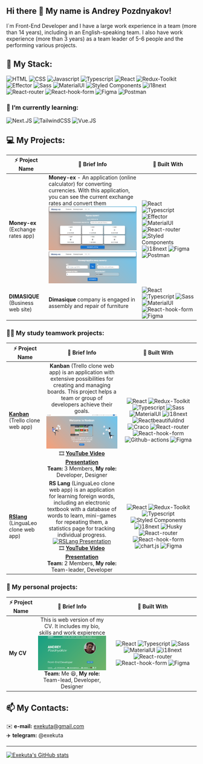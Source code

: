 ## Hi there 👋 My name is Andrey Pozdnyakov!
I`m Front-End Developer and I have a large work experience in a team (more than 14 years), including in an English-speaking team. I also have work experience (more than 3 years) as a team leader of 5-6 people and the performing various projects.

## 🚀 My Stack:
![HTML](https://img.shields.io/badge/HTML-0D1D34?style=for-the-badge&logo=HTML5)
![CSS](https://img.shields.io/badge/CSS-0D1D34?style=for-the-badge&logo=CSS3)
![Javascript](https://img.shields.io/badge/Javascript-0D1D34?style=for-the-badge&logo=Javascript) 
![Typescript](https://img.shields.io/badge/Typescript-0D1D34?style=for-the-badge&logo=Typescript) 
![React](https://img.shields.io/badge/React-0D1D34?style=for-the-badge&logo=react) 
![Redux-Toolkit](https://img.shields.io/badge/ReduxToolkit-0D1D34?style=for-the-badge&logo=Redux)
![Effector](https://img.shields.io/badge/Effector-0D1D34?style=for-the-badge&logo=Effector)
![Sass](https://img.shields.io/badge/Sass-0D1D34?style=for-the-badge&logo=Sass) 
![MaterialUI](https://img.shields.io/badge/MaterialUI-0D1D34?style=for-the-badge&logo=MUI) 
![Styled Components](https://img.shields.io/badge/StyledComponents-0D1D34?style=for-the-badge&logo=StyledComponents)
![i18next](https://img.shields.io/badge/i18next-0D1D34?style=for-the-badge&logo=i18next)
![React-router](https://img.shields.io/badge/Reactrouter-0D1D34?style=for-the-badge&logo=Reactrouter)
![React-hook-form](https://img.shields.io/badge/Reacthookform-0D1D34?style=for-the-badge&logo=Reacthookform) 
![Figma](https://img.shields.io/badge/Figma-0D1D34?style=for-the-badge&logo=Figma)
![Postman](https://img.shields.io/badge/Postman-0D1D34?style=for-the-badge&logo=Postman)

### 🌱 I’m currently learning:
![Next.JS](https://img.shields.io/badge/Next.JS-0D1D34?style=for-the-badge&logo=Next.JS)
![TailwindCSS](https://img.shields.io/badge/TailwindCSS-0D1D34?style=for-the-badge&logo=TailwindCSS)
![Vue.JS](https://img.shields.io/badge/Vue.JS-0D1D34?style=for-the-badge&logo=Vue.JS)

## 💻 My Projects:
| ⚡ Project Name | 📰 Brief Info | 🚀 Built With |
| --------------- | -------------- | ------------- |
| **Money-ex** (Exchange rates app) | **Money-ex** - An application (online calculator) for converting currencies. With this application, you can see the current exchange rates and convert them </br> ![preview01](https://raw.githubusercontent.com/exekuta/money-ex/develop/public/money-ex_01.png) ![preview02](https://raw.githubusercontent.com/exekuta/money-ex/develop/public/money-ex_02.png) </br> | ![React](https://img.shields.io/badge/React-0D1D34?style=for-the-badge&logo=react) ![Typescript](https://img.shields.io/badge/Typescript-0D1D34?style=for-the-badge&logo=Typescript) ![Effector](https://img.shields.io/badge/Effector-0D1D34?style=for-the-badge&logo=Effector) ![MaterialUI](https://img.shields.io/badge/MaterialUI-0D1D34?style=for-the-badge&logo=MUI) ![React-router](https://img.shields.io/badge/Reactrouter-0D1D34?style=for-the-badge&logo=Reactrouter) ![Styled Components](https://img.shields.io/badge/StyledComponents-0D1D34?style=for-the-badge&logo=StyledComponents) ![i18next](https://img.shields.io/badge/i18next-0D1D34?style=for-the-badge&logo=i18next) ![Figma](https://img.shields.io/badge/Figma-0D1D34?style=for-the-badge&logo=Figma) ![Postman](https://img.shields.io/badge/Postman-0D1D34?style=for-the-badge&logo=Postman) |
| **DIMASIQUE** (Business web site) | **Dimasique** company is engaged in assembly and repair of furniture | ![React](https://img.shields.io/badge/React-0D1D34?style=for-the-badge&logo=react) ![Typescript](https://img.shields.io/badge/Typescript-0D1D34?style=for-the-badge&logo=Typescript) ![Sass](https://img.shields.io/badge/Sass-0D1D34?style=for-the-badge&logo=Sass) ![MaterialUI](https://img.shields.io/badge/MaterialUI-0D1D34?style=for-the-badge&logo=MUI) ![React-hook-form](https://img.shields.io/badge/Reacthookform-0D1D34?style=for-the-badge&logo=Reacthookform) ![Figma](https://img.shields.io/badge/Figma-0D1D34?style=for-the-badge&logo=Figma) |

### 📖🤝 My study teamwork projects:
| ⚡ Project Name | 📰 Brief Info | 🚀 Built With |
| --------------- |:--------------:|:--------------:|
| **[Kanban](https://tarasiukdima.github.io/project-management-app/#/)** (Trello clone web app) | **Kanban** (Trello clone web app) is an application with extensive possibilities for creating and managing boards. This project helps a team or group of developers achieve their goals. </br> [![Kanban Presentation](https://raw.githubusercontent.com/exekuta/exekuta/main/KANBAN_480.gif)](http://www.youtube.com/watch?v=uhNKQcdveew "Kanban Presentation") </br> 🎞️ **[YouTube Video Presentation](https://youtu.be/uhNKQcdveew)** </br> **Team:** 3 Members, **My role:** Developer, Designer | ![React](https://img.shields.io/badge/React-0D1D34?style=for-the-badge&logo=react) ![Redux-Toolkit](https://img.shields.io/badge/ReduxToolkit-0D1D34?style=for-the-badge&logo=Redux) ![Typescript](https://img.shields.io/badge/Typescript-0D1D34?style=for-the-badge&logo=Typescript) ![Sass](https://img.shields.io/badge/Sass-0D1D34?style=for-the-badge&logo=Sass) ![MaterialUI](https://img.shields.io/badge/MaterialUI-0D1D34?style=for-the-badge&logo=MUI) ![i18next](https://img.shields.io/badge/i18next-0D1D34?style=for-the-badge&logo=i18next) ![Reactbeautifuldnd](https://img.shields.io/badge/Reactbeautifuldnd-0D1D34?style=for-the-badge&logo=Reactbeautifuldnd) ![Craco](https://img.shields.io/badge/Craco-0D1D34?style=for-the-badge&logo=Craco) ![React-router](https://img.shields.io/badge/Reactrouter-0D1D34?style=for-the-badge&logo=Reactrouter) ![React-hook-form](https://img.shields.io/badge/Reacthookform-0D1D34?style=for-the-badge&logo=Reacthookform) ![Github-actions](https://img.shields.io/badge/Githubactions-0D1D34?style=for-the-badge&logo=Githubactions) ![Figma](https://img.shields.io/badge/Figma-0D1D34?style=for-the-badge&logo=Figma) |
| **[RSlang](https://rslang-exekuta.netlify.app/)** (LinguaLeo clone web app) | **RS Lang** (LinguaLeo clone web app) is an application for learning foreign words, including an electronic textbook with a database of words to learn, mini-games for repeating them, a statistics page for tracking individual progress. </br> [![RSLang Presentation](http://img.youtube.com/vi/JIraOR6E9sk/mqdefault.jpg)](http://www.youtube.com/watch?v=JIraOR6E9sk "RSLang Presentation") </br> 🎞️ **[YouTube Video Presentation](https://youtu.be/JIraOR6E9sk)** </br> **Team:** 2 Members, **My role:** Team-leader, Developer | ![React](https://img.shields.io/badge/React-0D1D34?style=for-the-badge&logo=react) ![Redux-Toolkit](https://img.shields.io/badge/ReduxToolkit-0D1D34?style=for-the-badge&logo=Redux) ![Typescript](https://img.shields.io/badge/Typescript-0D1D34?style=for-the-badge&logo=Typescript) ![Styled Components](https://img.shields.io/badge/StyledComponents-0D1D34?style=for-the-badge&logo=StyledComponents) ![i18next](https://img.shields.io/badge/i18next-0D1D34?style=for-the-badge&logo=i18next)  ![Husky](https://img.shields.io/badge/Husky-0D1D34?style=for-the-badge&logo=Husky) ![React-router](https://img.shields.io/badge/Reactrouter-0D1D34?style=for-the-badge&logo=Reactrouter) ![React-hook-form](https://img.shields.io/badge/Reacthookform-0D1D34?style=for-the-badge&logo=Reacthookform) ![chart.js](https://img.shields.io/badge/chart.js-0D1D34?style=for-the-badge&logo=chart.js) ![Figma](https://img.shields.io/badge/Figma-0D1D34?style=for-the-badge&logo=Figma) |

### 🤵 My personal projects:
| ⚡ Project Name | 📰 Brief Info | 🚀 Built With |
| --------------- |:--------------:|:--------------:|
| **My CV** | This is web version of my CV. It includes my bio, skills and work expierence </br> <img align="center" alt="GIF_CV" src="https://raw.githubusercontent.com/exekuta/exekuta/main/CV.gif" /> </br> **Team:** Me 😆, **My role:**  Team-lead, Developer, Designer | ![React](https://img.shields.io/badge/React-0D1D34?style=for-the-badge&logo=react) ![Typescript](https://img.shields.io/badge/Typescript-0D1D34?style=for-the-badge&logo=Typescript) ![Sass](https://img.shields.io/badge/Sass-0D1D34?style=for-the-badge&logo=Sass) ![MaterialUI](https://img.shields.io/badge/MaterialUI-0D1D34?style=for-the-badge&logo=MUI) ![i18next](https://img.shields.io/badge/i18next-0D1D34?style=for-the-badge&logo=i18next) ![React-router](https://img.shields.io/badge/Reactrouter-0D1D34?style=for-the-badge&logo=Reactrouter) ![React-hook-form](https://img.shields.io/badge/Reacthookform-0D1D34?style=for-the-badge&logo=Reacthookform) ![Figma](https://img.shields.io/badge/Figma-0D1D34?style=for-the-badge&logo=Figma) |

## 📫 My Contacts:
✉️ **e-mail:** exekuta@gmail.com </br>
✈️ **telegram:** @exekuta

---
[![Exekuta's GitHub stats](https://github-readme-stats.vercel.app/api?username=exekuta)](https://github.com/exekuta/github-readme-stats)




<!--
**exekuta/exekuta** is a ✨ _special_ ✨ repository because its `README.md` (this file) appears on your GitHub profile.

Here are some ideas to get you started:

- 🔭 I’m currently working on ...
- 🌱 I’m currently learning ...
- 👯 I’m looking to collaborate on ...
- 🤔 I’m looking for help with ...
- 💬 Ask me about ...
- 📫 How to reach me: ...
- 😄 Pronouns: ...
- ⚡ Fun fact: ...
-->
